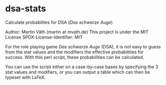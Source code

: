 # dsa-stats

Calculate probabilites for DSA (_Das schwarze Auge_)

Author: Martin Väth (martin at mvath.de)
This project is under the MIT License
SPDX-License-Identifier: MIT

For the role playing game _Das schwarze Auge_ (DSA), it is not easy to
guess from the stat values and the modifiers the effective probabilities
for success. With this perl script, these probabilities can be calculated.

You can use the script either on a case-by-case bases by specifying
the 3 stat values and modifiers, or you can output a table which can
then be typeset with LaTeX.
